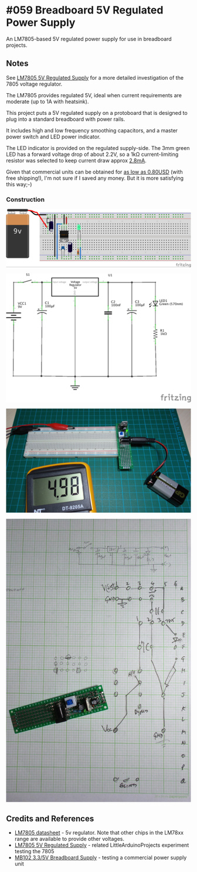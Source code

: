 # #059 Breadboard 5V Regulated Power Supply

An LM7805-based 5V regulated power supply for use in breadboard projects.

## Notes

See [LM7805 5V Regulated Supply](../Power7805) for a more detailed investigation of the 7805 voltage regulator.

The LM7805 provides regulated 5V, ideal when current requirements are moderate (up to 1A with heatsink).

This project puts a 5V regulated supply on a protoboard that is designed to plug into a standard breadboard with power rails.

It includes high and low frequency smoothing capacitors, and a master power switch and LED power indicator.

The LED indicator is provided on the regulated supply-side.
The 3mm green LED has a forward voltage drop of about 2.2V, so a 1kΩ current-limiting resistor was selected to
keep current draw approx [2.8mA](http://www.wolframalpha.com/input/?i=%285V+-+2.2V%29%2F1k%CE%A9).

Given that commercial units can be obtained for
[as low as 0.80USD](http://www.aliexpress.com/item/1PC-New-Breadboard-Power-Supply-Module-3-3V-5V-MB102-Solderless-Bread-Board-DIY-A3080-Free/32213993524.html) (with free shipping!),
I'm not sure if I saved any money. But it is more satisfying this way;-)

### Construction

![The Breadboard](./assets/PowerBreadboard5V_bb.jpg?raw=true)

![The Schematic](./assets/PowerBreadboard5V_schematic.jpg?raw=true)

![The Build](./assets/PowerBreadboard5V_build.jpg?raw=true)

![Protoboard layout Build](./assets/PowerBreadboard5V_pcb.jpg?raw=true)

## Credits and References
* [LM7805 datasheet](http://www.futurlec.com/Linear/7805T.shtml) - 5v regulator. Note that other chips in the LM78xx range are available to provide other voltages.
* [LM7805 5V Regulated Supply](../Power7805) - related LittleArduinoProjects experiment testing the 7805
* [MB102 3.3/5V Breadboard Supply](../PowerMB102) - testing a commercial power supply unit
